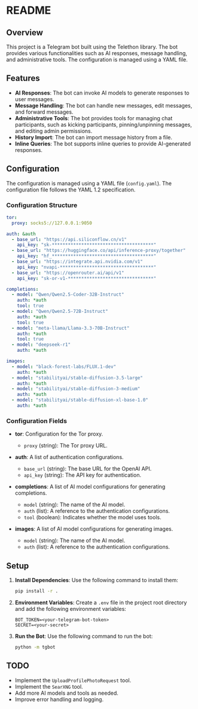 # README

## Overview

This project is a Telegram bot built using the Telethon library. The bot provides various functionalities such as AI responses, message handling, and administrative tools. The configuration is managed using a YAML file.

## Features

- **AI Responses**: The bot can invoke AI models to generate responses to user messages.
- **Message Handling**: The bot can handle new messages, edit messages, and forward messages.
- **Administrative Tools**: The bot provides tools for managing chat participants, such as kicking participants, pinning/unpinning messages, and editing admin permissions.
- **History Import**: The bot can import message history from a file.
- **Inline Queries**: The bot supports inline queries to provide AI-generated responses.

## Configuration

The configuration is managed using a YAML file (`config.yaml`). The configuration file follows the YAML 1.2 specification.

### Configuration Structure

```yaml
tor:
  proxy: socks5://127.0.0.1:9050

auth: &auth
  - base_url: "https://api.siliconflow.cn/v1"
    api_key: "sk-**************************************"
  - base_url: "https://huggingface.co/api/inference-proxy/together"
    api_key: "hf_**************************************"
  - base_url: "https://integrate.api.nvidia.com/v1"
    api_key: "nvapi-***********************************"
  - base_url: "https://openrouter.ai/api/v1"
    api_key: "sk-or-v1-********************************"

completions:
  - model: "Qwen/Qwen2.5-Coder-32B-Instruct"
    auth: *auth
    tool: true
  - model: "Qwen/Qwen2.5-72B-Instruct"
    auth: *auth
    tool: true
  - model: "meta-llama/Llama-3.3-70B-Instruct"
    auth: *auth
    tool: true
  - model: "deepseek-r1"
    auth: *auth

images:
  - model: "black-forest-labs/FLUX.1-dev"
    auth: *auth
  - model: "stabilityai/stable-diffusion-3.5-large"
    auth: *auth
  - model: "stabilityai/stable-diffusion-3-medium"
    auth: *auth
  - model: "stabilityai/stable-diffusion-xl-base-1.0"
    auth: *auth
```

### Configuration Fields

- **tor**: Configuration for the Tor proxy.
  - `proxy` (string): The Tor proxy URL.

- **auth**: A list of authentication configurations.
  - `base_url` (string): The base URL for the OpenAI API.
  - `api_key` (string): The API key for authentication.

- **completions**: A list of AI model configurations for generating completions.
  - `model` (string): The name of the AI model.
  - `auth` (list): A reference to the authentication configurations.
  - `tool` (boolean): Indicates whether the model uses tools.

- **images**: A list of AI model configurations for generating images.
  - `model` (string): The name of the AI model.
  - `auth` (list): A reference to the authentication configurations.

## Setup

1. **Install Dependencies**: Use the following command to install them:
   ```sh
   pip install -r .
   ```

2. **Environment Variables**: Create a `.env` file in the project root directory and add the following environment variables:
   ```env
   BOT_TOKEN=<your-telegram-bot-token>
   SECRET=<your-secret>
   ```

3. **Run the Bot**: Use the following command to run the bot:
   ```sh
   python -m tgbot
   ```

## TODO

- Implement the `UploadProfilePhotoRequest` tool.
- Implement the `SearXNG` tool.
- Add more AI models and tools as needed.
- Improve error handling and logging.
